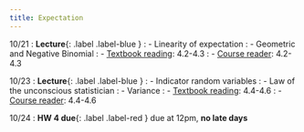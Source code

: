 ```yaml
---
title: Expectation
---
```


10/21 
: **Lecture**{: .label .label-blue } 
: - Linearity of expectation
: - Geometric and Negative Binomial
: - [Textbook reading](https://drive.google.com/file/d/1VmkAAGOYCTORq1wxSQqy255qLJjTNvBI/view?usp=sharing): 4.2-4.3
: - [Course reader](https://vitercik.github.io/120notes/intro.html): 4.2-4.3

10/23
: **Lecture**{: .label .label-blue } 
: - Indicator random variables
: - Law of the unconscious statistician
: - Variance
: - [Textbook reading](https://drive.google.com/file/d/1VmkAAGOYCTORq1wxSQqy255qLJjTNvBI/view?usp=sharing): 4.4-4.6
: - [Course reader](https://vitercik.github.io/120notes/intro.html): 4.4-4.6

10/24
: **HW 4 due**{: .label .label-red } due at 12pm, **no late days**
